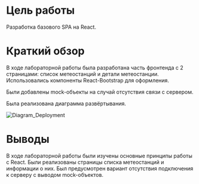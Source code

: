 # Цель работы

Разработка базового SPA на React.

# Краткий обзор

В ходе лабораторной работы была разработана часть фронтенда с 2 страницами: список метеостанций и детали метеостанции. Использовались компоненты React-Bootstrap для оформления.

Были добавлены mock-объекты на случай отсутствия связи с сервером.

Была реализована диаграмма развёртывания.

![Diagram_Deployment](https://github.com/Sargeras02/RIP-WeStatsApp/assets/38318884/94d13074-434b-442f-becc-75b6d2e96d02)

# Выводы

В ходе лабораторной работы были изучены основные принципы работы с React. Были реализованы страницы списка метеостанций и информации о них. Был предусмотрен вариант отсутствия подключения к серверу с выводом mock-объектов.
